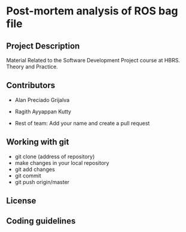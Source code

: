 # Post-mortem analysis of ROS bag file

## Project Description

Material Related to the Software Development Project course at HBRS. Theory and Practice. 

##  Contributors 

- Alan Preciado Grijalva
- Ragith Ayyappan Kutty

- Rest of team: Add your name and create a pull request

## Working with git 

- git clone (address of repository)
- make changes in your local repository 
- git add changes
- git commit 
- git push origin/master

## License

## Coding guidelines
